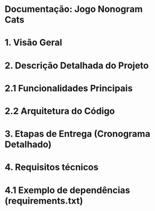 # Documentação: Jogo Nonogram Cats

# 1. Visão Geral

# 2. Descrição Detalhada do Projeto

 # 2.1 Funcionalidades Principais

 # 2.2 Arquitetura do Código
    
# 3. Etapas de Entrega (Cronograma Detalhado)

# 4. Requisitos técnicos
  # 4.1 Exemplo de dependências (requirements.txt)

